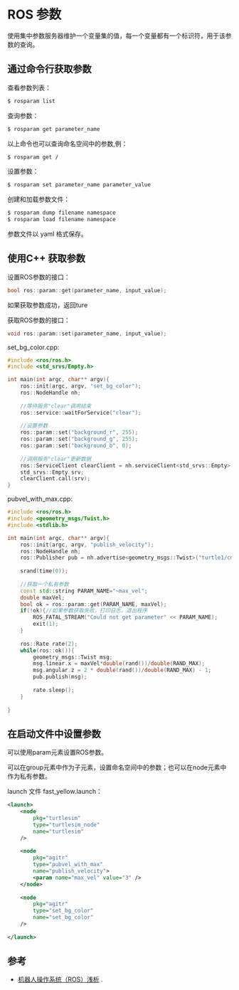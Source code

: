 # ROS 参数

使用集中参数服务器维护一个变量集的值，每一个变量都有一个标识符，用于该参数的查询。

## 通过命令行获取参数

查看参数列表：
``` bash
$ rosparam list
```	
查询参数：
``` bash
$ rosparam get parameter_name
```	
以上命令也可以查询命名空间中的参数,例：
``` bash
$ rosparam get /
```	
设置参数：
``` bash
$ rosparam set parameter_name parameter_value
```	
创建和加载参数文件：
``` bash
$ rosparam dump filename namespace
$ rosparam load filename namespace
```	
参数文件以 yaml 格式保存。

## 使用C++ 获取参数
	
设置ROS参数的接口：
``` c++
bool ros::param::get(parameter_name, input_value);
```
如果获取参数成功，返回ture	

获取ROS参数的接口：
``` c++
void ros::param::set(parameter_name, input_value);
```
set_bg_color.cpp:
``` c++
#include <ros/ros.h>
#include <std_srvs/Empty.h>

int main(int argc, char** argv){
	ros::init(argc, argv, "set_bg_color");
	ros::NodeHandle nh;
	
	//等待服务"clear"调用结束
	ros::service::waitForService("clear");
	
	//设置参数
	ros::param::set("background_r", 255);
	ros::param::set("background_g", 255);
	ros::param::set("background_b", 0);
	
	//调用服务"clear"更新数据
	ros::ServiceClient clearClient = nh.serviceClient<std_srvs::Empty>("/clear");
	std_srvs::Empty srv;
	clearClient.call(srv);
}
```

pubvel_with_max.cpp:
``` c++
#include <ros/ros.h>
#include <geometry_msgs/Twist.h>
#include <stdlib.h>

int main(int argc, char** argv){
	ros::init(argc, argv, "publish_velocity");
	ros::NodeHandle nh;
	ros::Publisher pub = nh.advertise<geometry_msgs::Twist>("turtle1/cmd_vel", 1000);
	
	srand(time(0));
	
	//获取一个私有参数
	const std::string PARAM_NAME="~max_vel";
	double maxVel;
	bool ok = ros::param::get(PARAM_NAME, maxVel);
	if(!ok){//如果参数获取失败，打印日志，退出程序
		ROS_FATAL_STREAM("Could not get parameter" << PARAM_NAME);
		exit(1);
	}
	
	ros::Rate rate(2);
	while(ros::ok()){
		geometry_msgs::Twist msg;
		msg.linear.x = maxVel*double(rand())/double(RAND_MAX);
		msg.angular.z = 2 * double(rand())/double(RAND_MAX) - 1;
		pub.publish(msg);
		
		rate.sleep();
	}
	
}
```
	
## 在启动文件中设置参数

可以使用param元素设置ROS参数。

可以在group元素中作为子元素，设置命名空间中的参数；也可以在node元素中作为私有参数。

launch 文件 fast_yellow.launch：
``` xml
<launch>
	<node
		pkg="turtlesim"
		type="turtlesim_node"
		name="turtlesim"
	/>
	
	<node
		pkg="agitr"
		type="pubvel_with_max"
		name="publish_velocity">
		<param name="max_vel" value="3" />
	</node>
	
	<node
		pkg="agitr"
		type="set_bg_color"
		name="set_bg_color"
	/>
	
</launch>
```

## 参考

- [机器人操作系统（ROS）浅析](http://books.exbot.net/gentleros) .
